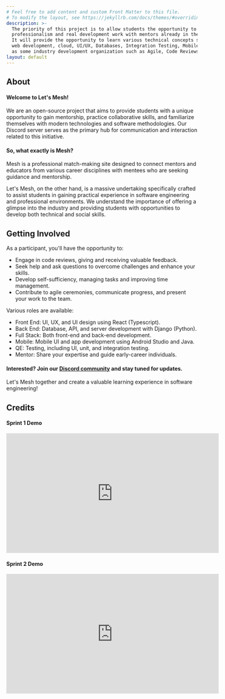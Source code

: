 ```yaml
---
# Feel free to add content and custom Front Matter to this file.
# To modify the layout, see https://jekyllrb.com/docs/themes/#overriding-theme-defaults
description: >-
  The priority of this project is to allow students the opportunity to practice 
  professionalism and real development work with mentors already in the industry.
  It will provide the opportunity to learn various technical concepts such as 
  web development, cloud, UI/UX, Databases, Integration Testing, Mobile, etc as well 
  as some industry development organization such as Agile, Code Reviews, Version Control, etc.
layout: default
---
```


## About

#### Welcome to Let's Mesh!

We are an open-source project that aims to provide students with a unique
opportunity to gain mentorship, practice collaborative skills, and familiarize themselves with modern
technologies and software methodologies. Our Discord server serves as the primary hub for communication
and interaction related to this initiative.

#### So, what exactly is Mesh?

Mesh is a professional match-making site designed to connect mentors and educators from various career
disciplines with mentees who are seeking guidance and mentorship.

Let's Mesh, on the other hand, is a massive undertaking specifically crafted to assist students in gaining
practical experience in software engineering and professional environments. We understand the importance of
offering a glimpse into the industry and providing students with opportunities to develop both technical
and social skills.

## Getting Involved

As a participant, you'll have the opportunity to:

- Engage in code reviews, giving and receiving valuable feedback.
- Seek help and ask questions to overcome challenges and enhance your skills.
- Develop self-sufficiency, managing tasks and improving time management.
- Contribute to agile ceremonies, communicate progress, and present your work to the team.

Various roles are available:

- Front End: UI, UX, and UI design using React (Typescript).
- Back End: Database, API, and server development with Django (Python).
- Full Stack: Both front-end and back-end development.
- Mobile: Mobile UI and app development using Android Studio and Java.
- QE: Testing, including UI, unit, and integration testing.
- Mentor: Share your expertise and guide early-career individuals.

#### Interested? Join our [Discord community](https://discord.gg/j7xAGGgRZC) and stay tuned for updates.

Let's Mesh together and create a valuable learning experience in software engineering!

## Credits

#### Sprint 1 Demo

<iframe width="560" height="315" src="https://www.youtube.com/embed/VRIcBfEa_JE" title="YouTube video player" frameborder="0" allow="accelerometer; autoplay; clipboard-write; encrypted-media; gyroscope; picture-in-picture; web-share" allowfullscreen></iframe>

#### Sprint 2 Demo

<iframe width="560" height="315" src="https://www.youtube.com/embed/6e-3u5NWU-o" title="YouTube video player" frameborder="0" allow="accelerometer; autoplay; clipboard-write; encrypted-media; gyroscope; picture-in-picture; web-share" allowfullscreen></iframe>
